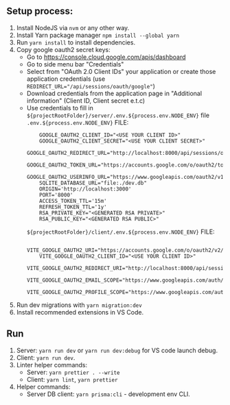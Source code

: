 ## Setup process:

1) Install NodeJS via `nvm` or any other way.
2) Install Yarn package manager `npm install --global yarn`
3) Run `yarn install` to install dependencies.
4) Copy google oauth2 secret keys:
    - Go to https://console.cloud.google.com/apis/dashboard
    - Go to side menu bar "Credentials"
    - Select from "OAuth 2.0 Client IDs" your application or create those application credentials (use `REDIRECT_URL="/api/sessions/oauth/google"`)
    - Download credentials from the application page in "Additional information" (Client ID, Client secret e.t.c)
    - Use credentials to fill in `${projectRootFolder}/server/.env.${process.env.NODE_ENV}` file
        `.env.${process.env.NODE_ENV}` FILE:
        ```
            GOOGLE_OAUTH2_CLIENT_ID="<USE YOUR CLIENT ID>"
            GOOGLE_OAUTH2_CLIENT_SECRET="<USE YOUR CLIENT SECRET>"
            GOOGLE_OAUTH2_REDIRECT_URL="http://localhost:8000/api/sessions/oauth/google"
            GOOGLE_OAUTH2_TOKEN_URL="https://accounts.google.com/o/oauth2/token"
            GOOGLE_OAUTH2_USERINFO_URL="https://www.googleapis.com/oauth2/v1/userinfo"
            SQLITE_DATABASE_URL="file:./dev.db"
            ORIGIN='http://localhost:3000'
            PORT='8000'
            ACCESS_TOKEN_TTL='15m'
            REFRESH_TOKEN_TTL='1y'
            RSA_PRIVATE_KEY="<GENERATED RSA PRIVATE>"
            RSA_PUBLIC_KEY="<GENERATED RSA PUBLIC>"
        ```
        `${projectRootFolder}/client/.env.${process.env.NODE_ENV}` FILE:
        ```
            VITE_GOOGLE_OAUTH2_URI="https://accounts.google.com/o/oauth2/v2/auth"
            VITE_GOOGLE_OAUTH2_CLIENT_ID="<USE YOUR CLIENT ID>"
            VITE_GOOGLE_OAUTH2_REDIRECT_URI="http://localhost:8000/api/sessions/oauth/google"
            VITE_GOOGLE_OAUTH2_EMAIL_SCOPE="https://www.googleapis.com/auth/userinfo.email"
            VITE_GOOGLE_OAUTH2_PROFILE_SCOPE="https://www.googleapis.com/auth/userinfo.profile"
        ```
5) Run dev migrations with `yarn migration:dev`
6) Install recommended extensions in VS Code.


## Run

1) Server: `yarn run dev` or `yarn run dev:debug` for VS code launch debug.
2) Client: `yarn run dev`.
3) Linter helper commands:
    - Server: `yarn prettier . --write`
    - Client: `yarn lint`, `yarn prettier`
4) Helper commands:
    - Server DB client: `yarn prisma:cli` - development env CLI.
